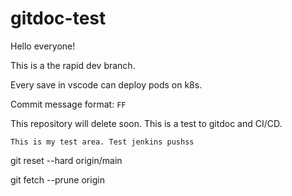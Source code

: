 # gitdoc-test

Hello everyone!

This is a the rapid dev branch.

Every save in vscode can deploy pods on k8s.

Commit message format: `FF`

This repository will delete soon.
This is a test to gitdoc and CI/CD.

```text
This is my test area. Test jenkins pushss
```

git reset --hard origin/main

git fetch --prune origin